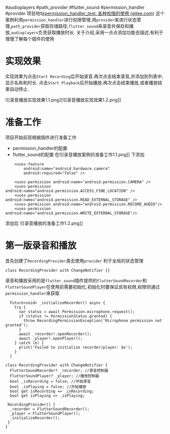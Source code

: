 #audioplayers #path_provider #flutter_sound #permission_handler #provider 
项目地址[permission_handler_test: 各种权限的使用 (gitee.com)](https://gitee.com/fir-sheng/permission_handler_test)
这个案例利用`permission_handler`进行权限管理,用`provider`来进行状态管理,`path_provider`获取存储路径,`flutter_sound`来录音并保存和播放,`audioplayers`负责获取播放时长.
关于介绍,采用一点点添加功能去描述,有利于慢慢了解每个插件的使用
# 实现效果
实现效果为点击`Start Recording`后开始录音.再次点击结束录音,并添加到列表中,显示名称和时长.
点击`Start Playback`后开始播放.再次点击结束播放,或者播放结束自动停止.

![[录音播放实现效果1.1.png]]![[录音播放实现效果1.2.png]]
# 准备工作
项目开始前现根据插件进行准备工作
- permission_handler的配置
- flutter_sound的配置
在![[录音播放案例的准备工作1.1.png]]
下添加
```
    <uses-feature
        android:name="android.hardware.camera"
        android:required="false" />

    <uses-permission android:name="android.permission.CAMERA" />
    <uses-permission android:name="android.permission.ACCESS_FINE_LOCATION" />
    <uses-permission android:name="android.permission.READ_EXTERNAL_STORAGE" />
    <uses-permission android:name="android.permission.RECORD_AUDIO"/>
    <uses-permission android:name="android.permission.WRITE_EXTERNAL_STORAGE"/>
```
添加后
![[录音播放的准备工作1.2.png]]
# 第一版录音和播放
首先创建了`RecordingProvider`类去使用`provider` 利于全局的状态管理
```
class RecordingProvider with ChangeNotifier {}
```
录音和播放采用的是`flutter_sound`插件提供的`FlutterSoundRecorder`和`FlutterSoundPlayer`在使用前需要初始化.初始化时要保证具有权限,权限则通过`permission_handler`来获取

```
  Future<void> _initializeRecorder() async {
    try {
      var status = await Permission.microphone.request();
      if (status != PermissionStatus.granted) {
        throw RecordingPermissionException('Microphone permission not granted');
      }
      await _recorder!.openRecorder();
      await _player!.openPlayer();
    } catch (e) {
      print('Failed to initialize recorder/player: $e');
    }
  }
```

```
class RecordingProvider with ChangeNotifier {
  FlutterSoundRecorder? _recorder; //录音控制器
  FlutterSoundPlayer? _player; //播放控制器
  bool _isRecording = false; //开始录音
  bool _isPlaying = false; //开始播放
  bool get isRecording => _isRecording;
  bool get isPlaying => _isPlaying;

 RecordingProvider() {  
  _recorder = FlutterSoundRecorder();  
  _player = FlutterSoundPlayer();  
  _initializeRecorder();  
 }
}
```